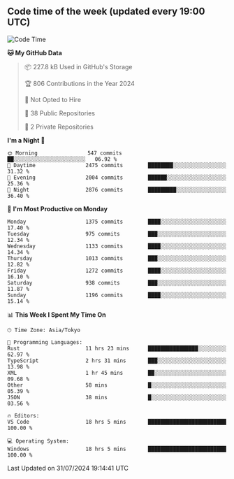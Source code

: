 ## Code time of the week (updated every 19:00 UTC)

<!--START_SECTION:waka-->
![Code Time](http://img.shields.io/badge/Code%20Time-3%2C506%20hrs%2048%20mins-blue)

**🐱 My GitHub Data** 

> 📦 227.8 kB Used in GitHub's Storage 
 > 
> 🏆 806 Contributions in the Year 2024
 > 
> 🚫 Not Opted to Hire
 > 
> 📜 38 Public Repositories 
 > 
> 🔑 2 Private Repositories 
 > 
**I'm a Night 🦉** 

```text
🌞 Morning                547 commits         ██░░░░░░░░░░░░░░░░░░░░░░░   06.92 % 
🌆 Daytime                2475 commits        ████████░░░░░░░░░░░░░░░░░   31.32 % 
🌃 Evening                2004 commits        ██████░░░░░░░░░░░░░░░░░░░   25.36 % 
🌙 Night                  2876 commits        █████████░░░░░░░░░░░░░░░░   36.40 % 
```
📅 **I'm Most Productive on Monday** 

```text
Monday                   1375 commits        ████░░░░░░░░░░░░░░░░░░░░░   17.40 % 
Tuesday                  975 commits         ███░░░░░░░░░░░░░░░░░░░░░░   12.34 % 
Wednesday                1133 commits        ████░░░░░░░░░░░░░░░░░░░░░   14.34 % 
Thursday                 1013 commits        ███░░░░░░░░░░░░░░░░░░░░░░   12.82 % 
Friday                   1272 commits        ████░░░░░░░░░░░░░░░░░░░░░   16.10 % 
Saturday                 938 commits         ███░░░░░░░░░░░░░░░░░░░░░░   11.87 % 
Sunday                   1196 commits        ████░░░░░░░░░░░░░░░░░░░░░   15.14 % 
```


📊 **This Week I Spent My Time On** 

```text
🕑︎ Time Zone: Asia/Tokyo

💬 Programming Languages: 
Rust                     11 hrs 23 mins      ████████████████░░░░░░░░░   62.97 % 
TypeScript               2 hrs 31 mins       ███░░░░░░░░░░░░░░░░░░░░░░   13.98 % 
XML                      1 hr 45 mins        ██░░░░░░░░░░░░░░░░░░░░░░░   09.68 % 
Other                    58 mins             █░░░░░░░░░░░░░░░░░░░░░░░░   05.39 % 
JSON                     38 mins             █░░░░░░░░░░░░░░░░░░░░░░░░   03.56 % 

🔥 Editors: 
VS Code                  18 hrs 5 mins       █████████████████████████   100.00 % 

💻 Operating System: 
Windows                  18 hrs 5 mins       █████████████████████████   100.00 % 
```


 Last Updated on 31/07/2024 19:14:41 UTC
<!--END_SECTION:waka-->